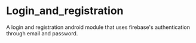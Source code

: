 # Login_and_registration
A login and registration android module that uses firebase's authentication through email and password.

